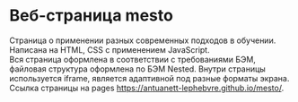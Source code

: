 # Веб-страница mesto
Страница о применении разных современных подходов в обучении. Написана на HTML, CSS с применением JavaScript.  
Вся страница оформлена в соответствии с требованиями БЭМ, файловая структура оформлена по БЭМ Nested. Внутри страницы используется iframe, является адаптивной под разные форматы экрана.  
Ссылка страницы на pages https://antuanett-lephebvre.github.io/mesto/.